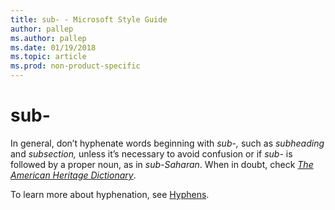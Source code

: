 ```yaml
---
title: sub- - Microsoft Style Guide
author: pallep
ms.author: pallep
ms.date: 01/19/2018
ms.topic: article
ms.prod: non-product-specific
---
```


# sub-

In general, don’t hyphenate words beginning with *sub-,* such as *subheading* and *subsection,* unless it’s necessary to avoid confusion or if *sub-* is followed by a proper noun, as in *sub-Saharan*. When in doubt, check [*The American Heritage Dictionary*](https://ahdictionary.com/).

To learn more about hyphenation, see [Hyphens](~/punctuation/dashes-hyphens/hyphens.md).
